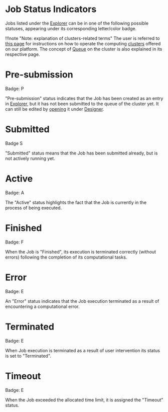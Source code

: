 # Job Status Indicators

Jobs listed under the [Explorer](ui/explorer.md) can be in one of the following possible statuses, appearing under its corresponding letter/color badge.

!!!note "Note: explanation of clusters-related terms"
    The user is referred to [this page](/infrastructure/ui/compute.md) for instructions on how to operate the computing [clusters](/infrastructure/clusters/overview.md) offered on our platform. The concept of [Queue](/infrastructure/resource/queues.md) on the  cluster is also explained in its respective page.

# Pre-submission

Badge: <span class="btn badge b-info border-50">P</span>

"Pre-submission" status indicates that the Job has been created as an entry in [Explorer](ui/explorer.md), but it has not been submitted to the queue of the cluster yet. It can still be edited by [opening](/entities-general/actions/open-edit.md) it under [Designer](/jobs-designer/overview.md).

# Submitted 

 Badge <span class="btn badge b-primary border-50">S</span>
 
 "Submitted" status means that the Job has been submitted already, but is not actively running yet.

# Active

Badge: <span class="btn badge b-warning border-50">A</span>

The "Active" status highlights the fact that the Job is currently in the process of being executed.

# Finished

Badge: <span class="btn badge b-success border-50">F</span>

When the Job is "Finished", its execution is terminated correctly (without errors) following the completion of its computational tasks.

# Error

Badge: <span class="btn badge b-danger border-50">E</span>

An "Error" status indicates that the Job execution terminated as a result of encountering a computational error.

# Terminated

Badge: <span class="btn badge b-default border-50">E</span>

When Job execution is terminated as a result of user intervention its status is set to "Terminated".

# Timeout

Badge: <span class="btn badge b-black border-50">E</span>

When the Job exceeded the allocated time limit, it is assigned the "Timeout" status.
